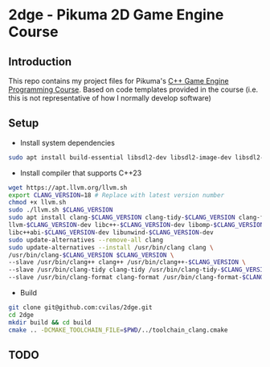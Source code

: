 # 2dge - Pikuma 2D Game Engine Course

## Introduction

This repo contains my project files for Pikuma's [C++ Game Engine Programming Course](https://pikuma.com/courses/cpp-2d-game-engine-development). Based on code templates provided in the course (i.e. this is not representative of how I normally develop software)

## Setup

- Install system dependencies

```bash
sudo apt install build-essential libsdl2-dev libsdl2-image-dev libsdl2-ttf-dev libsdl2-mixer-dev liblua5.3-dev libglm-dev cmake 
```

- Install compiler that supports C++23

```bash
wget https://apt.llvm.org/llvm.sh
export CLANG_VERSION=18 # Replace with latest version number
chmod +x llvm.sh
sudo ./llvm.sh $CLANG_VERSION
sudo apt install clang-$CLANG_VERSION clang-tidy-$CLANG_VERSION clang-format-$CLANG_VERSION \
llvm-$CLANG_VERSION-dev libc++-$CLANG_VERSION-dev libomp-$CLANG_VERSION-dev \
libc++abi-$CLANG_VERSION-dev libunwind-$CLANG_VERSION-dev
sudo update-alternatives --remove-all clang
sudo update-alternatives --install /usr/bin/clang clang \
/usr/bin/clang-$CLANG_VERSION $CLANG_VERSION \
--slave /usr/bin/clang++ clang++ /usr/bin/clang++-$CLANG_VERSION \
--slave /usr/bin/clang-tidy clang-tidy /usr/bin/clang-tidy-$CLANG_VERSION \
--slave /usr/bin/clang-format clang-format /usr/bin/clang-format-$CLANG_VERSION
```

- Build

```bash
git clone git@github.com:cvilas/2dge.git
cd 2dge
mkdir build && cd build
cmake .. -DCMAKE_TOOLCHAIN_FILE=$PWD/../toolchain_clang.cmake
```

## TODO

